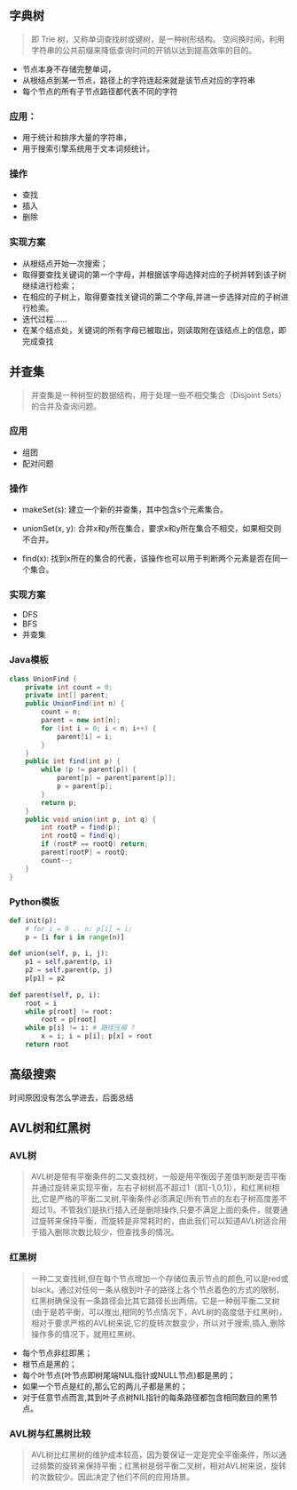 ## 字典树
> 即 Trie 树，又称单词查找树或键树，是一种树形结构。
空间换时间，利用字符串的公共前缀来降低查询时间的开销以达到提高效率的目的。

- 节点本身不存储完整单词， 
- 从根结点到某一节点，路径上的字符连起来就是该节点对应的字符串
- 每个节点的所有子节点路径都代表不同的字符
 ### 应用：
 - 用于统计和排序大量的字符串，
 - 用于搜索引擎系统用于文本词频统计。

 ### 操作
 - 查找
 - 插入
 - 删除

 ### 实现方案
- 从根结点开始一次搜索；
- 取得要查找关键词的第一个字母，并根据该字母选择对应的子树并转到该子树继续进行检索；
- 在相应的子树上，取得要查找关键词的第二个字母,并进一步选择对应的子树进行检索。
- 迭代过程……
- 在某个结点处，关键词的所有字母已被取出，则读取附在该结点上的信息，即完成查找

## 并查集
> 并查集是一种树型的数据结构，用于处理一些不相交集合（Disjoint Sets）的合并及查询问题。  

### 应用
- 组团
- 配对问题

### 操作
- makeSet(s):
建立一个新的并查集，其中包含s个元素集合。

- unionSet(x, y):
合并x和y所在集合，要求x和y所在集合不相交，如果相交则不合并。

- find(x):
找到x所在的集合的代表，该操作也可以用于判断两个元素是否在同一个集合。

### 实现方案
- DFS
- BFS
- 并查集


### Java模板

```java
class UnionFind { 
	private int count = 0; 
	private int[] parent; 
	public UnionFind(int n) { 
		count = n; 
		parent = new int[n]; 
		for (int i = 0; i < n; i++) { 
			parent[i] = i;
		}
	} 
	public int find(int p) { 
		while (p != parent[p]) { 
			parent[p] = parent[parent[p]]; 
			p = parent[p]; 
		}
		return p; 
	}
	public void union(int p, int q) { 
		int rootP = find(p); 
		int rootQ = find(q); 
		if (rootP == rootQ) return; 
		parent[rootP] = rootQ; 
		count--;
	}
}

```


### Python模板

```Python
def init(p): 
	# for i = 0 .. n: p[i] = i; 
	p = [i for i in range(n)] 
 
def union(self, p, i, j): 
	p1 = self.parent(p, i) 
	p2 = self.parent(p, j) 
	p[p1] = p2 
 
def parent(self, p, i): 
	root = i 
	while p[root] != root: 
		root = p[root] 
	while p[i] != i: # 路径压缩 ?
		x = i; i = p[i]; p[x] = root 
	return root
```
## 高级搜索
时间原因没有怎么学进去，后面总结

## AVL树和红黑树

### AVL树
>AVL树是带有平衡条件的二叉查找树，一般是用平衡因子差值判断是否平衡并通过旋转来实现平衡，左右子树树高不超过1（即[-1,0,1]），和红黑树相比,它是严格的平衡二叉树,平衡条件必须满足(所有节点的左右子树高度差不超过1)。不管我们是执行插入还是删除操作,只要不满足上面的条件，就要通过旋转来保持平衡，而旋转是非常耗时的，由此我们可以知道AVL树适合用于插入删除次数比较少，但查找多的情况。


### 红黑树
> 一种二叉查找树,但在每个节点增加一个存储位表示节点的颜色,可以是red或black。通过对任何一条从根到叶子的路径上各个节点着色的方式的限制，红黑树确保没有一条路径会比其它路径长出两倍。它是一种弱平衡二叉树(由于是若平衡，可以推出,相同的节点情况下，AVL树的高度低于红黑树)，相对于要求严格的AVL树来说,它的旋转次数变少，所以对于搜索,插入,删除操作多的情况下，就用红黑树。

- 每个节点非红即黑；
- 根节点是黑的；
- 每个叶节点(叶节点即树尾端NUL指针或NULL节点)都是黑的；
- 如果一个节点是红的,那么它的两儿子都是黑的；
- 对于任意节点而言,其到叶子点树NIL指针的每条路径都包含相同数目的黑节点。



### AVL树与红黑树比较
> AVL树比红黑树的维护成本较高，因为要保证一定是完全平衡条件，所以通过频繁的旋转来保持平衡；红黑树是弱平衡二叉树，相对AVL树来说，旋转的次数较少。因此决定了他们不同的应用场景。